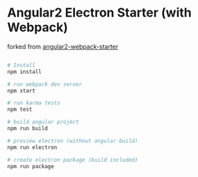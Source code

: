 
# Angular2 Electron Starter (with Webpack)
forked from [angular2-webpack-starter](https://github.com/AngularClass/angular2-webpack-starter)


```bash

# Install
npm install

# run webpack dev server
npm start

# run karma tests
npm test

# build angular project
npm run build

# preview electron (without angular build)
npm run electron

# create electron package (build included)
npm run package

```
